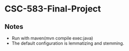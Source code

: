 # CSC-583-Final-Project

## Notes

* Run with maven(mvn compile exec:java)
* The default configuration is lemmatizing and stemming.
